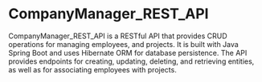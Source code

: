 # CompanyManager_REST_API

CompanyManager_REST_API is a RESTful API that provides CRUD operations for managing employees, and projects. It is built with Java Spring Boot and uses Hibernate ORM for database persistence. The API provides endpoints for creating, updating, deleting, and retrieving entities, as well as for associating employees with projects.
